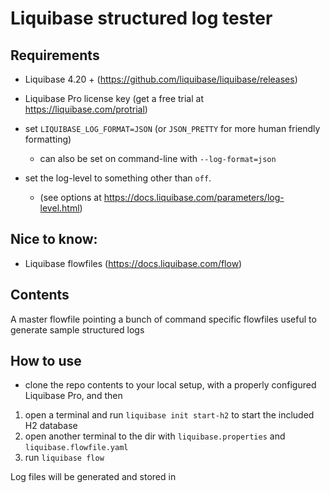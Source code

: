 # Liquibase structured log tester


## Requirements
* Liquibase 4.20 + (https://github.com/liquibase/liquibase/releases)
* Liquibase Pro license key (get a free trial at https://liquibase.com/protrial)
* set `LIQUIBASE_LOG_FORMAT=JSON` (or `JSON_PRETTY` for more human friendly formatting)
  * can also be set on command-line with `--log-format=json`

* set the log-level to something other than `off`.
  * (see options at https://docs.liquibase.com/parameters/log-level.html)

## Nice to know:
* Liquibase flowfiles (https://docs.liquibase.com/flow)


## Contents
A master flowfile pointing a bunch of command specific flowfiles useful to generate sample structured logs

## How to use
* clone the repo contents to your local setup, with a properly configured Liquibase Pro, and then 
1. open a terminal and run `liquibase init start-h2` to start the included H2 database
2. open another terminal to the dir with `liquibase.properties` and `liquibase.flowfile.yaml`
3. run `liquibase flow`


Log files will be generated and stored in 
